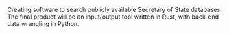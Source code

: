 Creating software to search publicly available Secretary of State databases. The final product will be an input/output tool written in Rust, with back-end data wrangling in Python.
